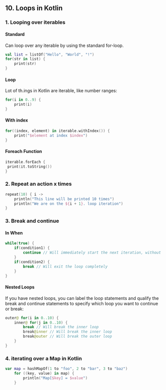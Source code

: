 ## 10. Loops in Kotlin

### 1. Looping over iterables

#### Standard
Can loop over any iterable by using the standard for-loop.
~~~Kotlin
val list = listOf("Hello", "World", "!")
for(str in list) {
    print(str)
}
~~~

#### Loop
Lot of th.ings in Kotlin are iterable, like number ranges:

~~~Kotlin
for(i in 0..9) {
    print(i)
}
~~~

#### With index
~~~Kotlin
for((index, element) in iterable.withIndex()) {
    print("$element at index $index")
}
~~~

#### Foreach Function
~~~Kotlin
iterable.forEach {
 print(it.toString())
}
~~~

### 2. Repeat an action x times
~~~Kotlin
repeat(10) { i ->
    println("This line will be printed 10 times")
    println("We are on the ${i + 1}. loop iteration")
}
~~~

### 3. Break and continue

#### In When

~~~Kotlin
while(true) {
    if(condition1) {
        continue // Will immediately start the next iteration, without executing the rest of the
    }
    if(condition2) {
        break // Will exit the loop completely
    }
}
~~~

#### Nested Loops

If you have nested loops, you can label the loop statements and qualify the break and continue statements to specify which loop you want to continue or break:

~~~Kotlin
outer@ for(i in 0..10) {
    inner@ for(j in 0..10) {
        break // Will break the inner loop
        break@inner // Will break the inner loop
        break@outer // Will break the outer loop
    }
}
~~~

### 4. iterating over a Map in Kotlin

~~~Kotlin
var map = hashMapOf(1 to "foo", 2 to "bar", 3 to "baz")
    for ((key, value) in map) {
        println("Map[$key] = $value")
    }
~~~
